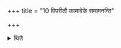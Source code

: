 +++
title = "10 विपरीतौ कामावेके समामनन्ति"

+++

<details><summary>थिते</summary>

विपरीतौ कामावेके समामनन्ति १०
</details>
